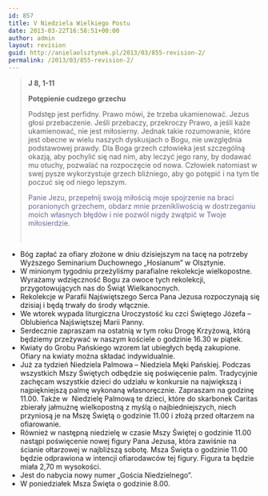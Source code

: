 ```yaml
---
id: 857
title: V Niedziela Wielkiego Postu
date: 2013-03-22T16:58:51+00:00
author: admin
layout: revision
guid: http://anielaolsztynek.pl/2013/03/855-revision-2/
permalink: /2013/03/855-revision-2/
---
```

> **J 8, 1-11**
> 
> **Potępienie cudzego grzechu**
> 
> Podstęp jest perfidny. Prawo mówi, że trzeba ukamienować. Jezus głosi przebaczenie. Jeśli przebaczy, przekroczy Prawo, a jeśli każe ukamienować, nie jest miłosierny. Jednak takie rozumowanie, które jest obecne w wielu naszych dyskusjach o Bogu, nie uwzględnia podstawowej prawdy. Dla Boga grzech człowieka jest szczególną okazją, aby pochylić się nad nim, aby leczyć jego rany, by dodawać mu otuchy, pozwalać na rozpoczęcie od nowa. Człowiek natomiast w swej pysze wykorzystuje grzech bliźniego, aby go potępić i na tym tle poczuć się od niego lepszym.
> 
> <span style="color: #666699;">Panie Jezu, przepełnij swoją miłością moje spojrzenie na braci poranionych grzechem, obdarz mnie przenikliwością w dostrzeganiu moich własnych błędów i nie pozwól nigdy zwątpić w Twoje miłosierdzie.</span>
> 
> <span style="color: #666699;"><br /> </span>

  * Bóg zapłać za ofiary złożone w dniu dzisiejszym na tacę na potrzeby Wyższego Seminarium Duchownego &#8222;Hosianum&#8221; w Olsztynie.
  * W minionym tygodniu przeżyliśmy parafialne rekolekcje wielkopostne. Wyrażamy wdzięczność Bogu za owoce tych rekolekcji, przygotowujących nas do Świąt Wielkanocnych.
  * Rekolekcje w Parafii Najświętszego Serca Pana Jezusa rozpoczynają się dzisiaj i będą trwały do środy włącznie.
  * We wtorek wypada liturgiczna Uroczystość ku czci Świętego Józefa &#8211; Oblubieńca Najświętszej Marii Panny.
  * Serdecznie zapraszam na ostatnią w tym roku Drogę Krzyżową, którą będziemy przeżywać w naszym kościele o godzinie 16.30 w piątek.
  * Kwiaty do Grobu Pańskiego wzorem lat ubiegłych będą zakupione. Ofiary na kwiaty można składać indywidualnie.
  * Już za tydzień Niedziela Palmowa &#8211; Niedziela Męki Pańskiej. Podczas wszystkich Mszy Świętych odbędzie się poświęcenie palm. Tradycyjnie zachęcam wszystkie dzieci do udziału w konkursie na największą i najpiękniejszą palmę wykonaną własnoręcznie. Zapraszam na godzinę 11.00. Także w  Niedzielę Palmową te dzieci, które do skarbonek Caritas zbierały jałmużnę wielkopostną z myślą o najbiedniejszych, niech przyniosą je na Mszę Świętą o godzinie 11.00 i złożą przed ołtarzem na ofiarowanie.
  * Również w następną niedzielę w czasie Mszy Świętej o godzinie 11.00 nastąpi poświęcenie nowej figury Pana Jezusa, która zawiśnie na ścianie ołtarzowej w najbliższą sobotę. Msza Święta o godzinie 11.00 będzie odprawiona w intencji ofiarodawców tej figury. Figura ta będzie miała 2,70 m wysokości.
  * Jest do nabycia nowy numer &#8222;Gościa Niedzielnego&#8221;.
  * W poniedziałek Msza Święta o godzinie 8.00.